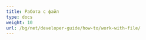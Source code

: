 ```yaml
---
title: Работа с файл
type: docs
weight: 10
url: /bg/net/developer-guide/how-to/work-with-file/
---
```

